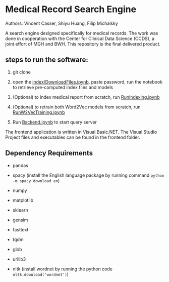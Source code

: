 # Medical Record Search Engine

Authors: Vincent Casser, Shiyu Huang, Filip Michalsky

A search engine designed specifically for medical records. The work was done in cooperation with the Center for Clinical Data Science (CCDS), a joint effort of MGH and BWH. This repository is the final delivered product.

## steps to run the software:

1. git clone 

2. open the [index/DownloadFiles.ipynb](index/DownloadFiles.ipynb), paste password, run the notebook to retrieve pre-computed index files and models

3. (Optional) to index medical report from scratch, run [RunIndexing.ipynb](RunIndexing.ipynb)

4. (Optional) to retrain both Word2Vec models from scratch, run [RunW2VecTraining.ipynb](RunW2VecTraining.ipynb)

5. Run [Backend.ipynb](Backend.ipynb) to start query server

The frontend application is written in Visual Basic.NET. The Visual Studio Project files and executables can be found in the frontend folder.

## Dependency Requirements
- pandas

- spacy (install the English language package by running command ```python -m spacy download en```)

- numpy

- matplotlib

- sklearn

- gensim

- fasttext

- tqdm

- glob

- urllib3

- nltk (install wordnet by running the python code ```nltk.download('wordnet')```)

